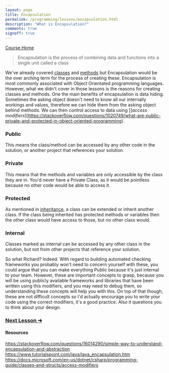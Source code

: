 ```yaml
---
layout: page
title: Encapsulation
permalink: /programming/lessons/encapsulation.html
description: "What is Encapsulation?"
comments: true
signoff: true
---
```

[Course Home](../course)

>Encapsulation is the process of combining data and functions into a single unit called a class

We've already covered [classes](/programming/lessons/classesandobjects) and [methods](/programming/lessons/methodsandparameters) but Encapsulation would be the over arching term for the process of creating these. Encapsulation is most commonly associated with Object Orientated programming languages. However, what we didn't cover in those lessons is the reasons for creating classes and methods. One the main benefits of encapsulation is data hiding. Sometimes the asking object doesn't need to know all our internally workings and values, therefore we can hide them from the asking object behind methods. We can then control access to data using []*access modifiers*](https://stackoverflow.com/questions/1020749/what-are-public-private-and-protected-in-object-oriented-programming).

### Public
This means the class/method can be accessed by any other code in the solution, or another project that references your solution.

### Private
This means that the methods and variables are only accessible by the class they are in. You'd never have a Private Class, as it would be pointless because no other code would be able to access it.

### Protected
As mentioned in [inheritance](/programming/lessons/inheritance), a class can be extended or inherit another class. If the class being inherited has protected methods or variables then the other class would have access to those, but no other class would.

### Internal
Classes marked as internal can be accessed by any other class in the solution, but not from other projects that reference your solution.

So what Richard? Indeed. With regard to building automated checking frameworks you probably won't need to concern yourself with these, you could argue that you can make everything Public because it's just internal to your team. However, these are important concepts to grasp, because you will be using publicly available frameworks and libraries that have been written using this modifiers, and you may need to debug them, so understanding these concepts will help you with this. On top of that though, these are not difficult concepts so I'd actually encourage you to write your code using the correct modifiers, it's a good practice. Also it questions you to think about your design.

### [Next Lesson &#10132;](../lessons/inheritance)

#### Resources
https://stackoverflow.com/questions/16014290/simple-way-to-understand-encapsulation-and-abstraction
https://www.tutorialspoint.com/java/java_encapsulation.htm
https://docs.microsoft.com/en-us/dotnet/csharp/programming-guide/classes-and-structs/access-modifiers